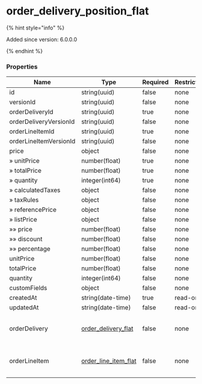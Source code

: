 
# order_delivery_position_flat

{% hint style="info" %}

Added since version: 6.0.0.0

{% endhint %}

### Properties

|Name|Type|Required|Restrictions|Description|
|---|---|---|---|---|
|id|string(uuid)|false|none|none|
|versionId|string(uuid)|false|none|none|
|orderDeliveryId|string(uuid)|true|none|none|
|orderDeliveryVersionId|string(uuid)|false|none|none|
|orderLineItemId|string(uuid)|true|none|none|
|orderLineItemVersionId|string(uuid)|false|none|none|
|price|object|false|none|none|
|» unitPrice|number(float)|true|none|none|
|» totalPrice|number(float)|true|none|none|
|» quantity|integer(int64)|true|none|none|
|» calculatedTaxes|object|false|none|none|
|» taxRules|object|false|none|none|
|» referencePrice|object|false|none|none|
|» listPrice|object|false|none|none|
|»» price|number(float)|false|none|none|
|»» discount|number(float)|false|none|none|
|»» percentage|number(float)|false|none|none|
|unitPrice|number(float)|false|none|none|
|totalPrice|number(float)|false|none|none|
|quantity|integer(int64)|false|none|none|
|customFields|object|false|none|none|
|createdAt|string(date-time)|true|read-only|none|
|updatedAt|string(date-time)|false|read-only|none|
|orderDelivery|[order_delivery_flat](/schema/order_delivery_flat.md)|false|none|Added since version: 6.0.0.0|
|orderLineItem|[order_line_item_flat](/schema/order_line_item_flat.md)|false|none|Added since version: 6.0.0.0|
